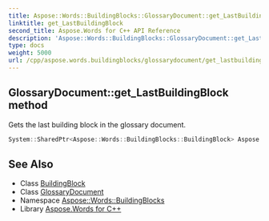 ```yaml
---
title: Aspose::Words::BuildingBlocks::GlossaryDocument::get_LastBuildingBlock method
linktitle: get_LastBuildingBlock
second_title: Aspose.Words for C++ API Reference
description: 'Aspose::Words::BuildingBlocks::GlossaryDocument::get_LastBuildingBlock method. Gets the last building block in the glossary document in C++.'
type: docs
weight: 5000
url: /cpp/aspose.words.buildingblocks/glossarydocument/get_lastbuildingblock/
---
```

## GlossaryDocument::get_LastBuildingBlock method


Gets the last building block in the glossary document.

```cpp
System::SharedPtr<Aspose::Words::BuildingBlocks::BuildingBlock> Aspose::Words::BuildingBlocks::GlossaryDocument::get_LastBuildingBlock()
```

## See Also

* Class [BuildingBlock](../../buildingblock/)
* Class [GlossaryDocument](../)
* Namespace [Aspose::Words::BuildingBlocks](../../)
* Library [Aspose.Words for C++](../../../)
